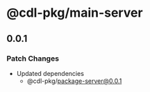 # @cdl-pkg/main-server

## 0.0.1
### Patch Changes

- Updated dependencies
  - @cdl-pkg/package-server@0.0.1
